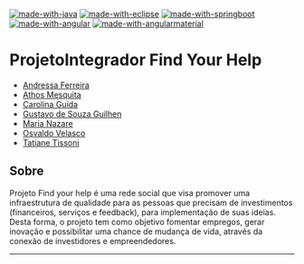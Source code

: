 [![made-with-java](https://img.shields.io/badge/Made%20with-mysql-1f425f.svg)](https://www.mysql.com/)
[![made-with-eclipse](https://img.shields.io/badge/Made%20with-eclipse-1f425f.svg)](https://www.eclipse.org/)
[![made-with-springboot](https://img.shields.io/badge/Made%20with-springboot-1f425f.svg)](https://spring.io/projects/spring-boot)
[![made-with-angular](https://img.shields.io/badge/Made%20with-angular-1f425f.svg)](https://angular.io/)
[![made-with-angularmaterial](https://img.shields.io/badge/Made%20with-angularmaterial-1f425f.svg)](https://material.angular.io/)

# ProjetoIntegrador Find Your Help

- <a href = "https://github.com/Andressaffs"> Andressa Ferreira </a>
- <a href = "https://github.com/athosgpm"> Athos Mesquita </a>
- <a href = "https://github.com/Carolguida">Carolina Guida</a>
- <a href = "https://github.com/GUSTAVO-GUILHEN">Gustavo de Souza Guilhen</a>
- <a href = "https://github.com/MariaNazar">Maria Nazare</a>
- <a href = "https://github.com/Velasco18">Osvaldo Velasco</a>
- <a href = "https://github.com/tatiantunes">Tatiane Tissoni</a>


## Sobre 
Projeto Find your help é uma rede social que visa promover uma infraestrutura de qualidade para as pessoas que precisam de investimentos (financeiros, serviços e feedback), para implementação de suas ideias. Desta forma, o projeto tem como objetivo fomentar empregos, gerar inovação e possibilitar uma chance de mudança de vida, através da conexão de investidores e empreendedores.
<hr>


